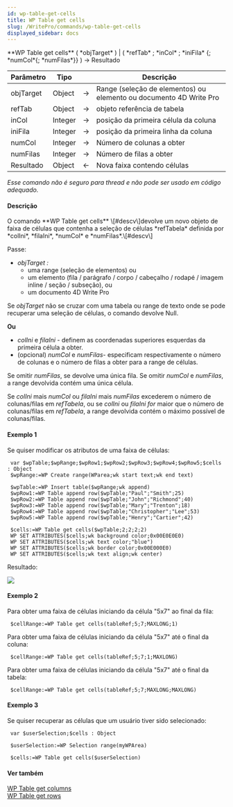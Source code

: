```yaml
---
id: wp-table-get-cells
title: WP Table get cells
slug: /WritePro/commands/wp-table-get-cells
displayed_sidebar: docs
---
```


<!--REF #_command_.WP Table get cells.Syntax-->**WP Table get cells** ( *objTarget* ) | ( *refTab* ; *inCol* ; *iniFila* {; *numCol*{; *numFilas*}} )  -> Resultado<!-- END REF-->
<!--REF #_command_.WP Table get cells.Params-->
| Parâmetro | Tipo |  | Descrição |
| --- | --- | --- | --- |
| objTarget | Object | &#8594;  | Range (seleção de elementos) ou elemento ou documento 4D Write Pro |
| refTab | Object | &#8594;  | objeto referência de tabela |
| inCol | Integer | &#8594;  | posição da primeira célula da coluna |
| iniFila | Integer | &#8594;  | posição da primeira linha da coluna |
| numCol | Integer | &#8594;  | Número de colunas a obter |
| numFilas | Integer | &#8594;  | Número de filas a obter |
| Resultado | Object | &#8592; | Nova faixa contendo células |

<!-- END REF-->

*Esse comando não é seguro para thread e não pode ser usado em código adequado.*


#### Descrição 

<!--REF #_command_.WP Table get cells.Summary-->O comando **WP Table get cells** \[#descv\]devolve um novo objeto de faixa de células que contenha a seleção de células *refTabela* definida por *colIni*, *filaIni*, *numCol* e *numFilas*.<!-- END REF-->\[#descv\]

Passe:

* *objTarget* *:*  
   * uma range (seleção de elementos) ou  
   * um elemento (fila / parágrafo / corpo / cabeçalho / rodapé / imagem inline / seção / subseção), ou  
   * um documento 4D Write Pro

Se *objTarget* não se cruzar com uma tabela ou range de texto onde se pode recuperar uma seleção de células, o comando devolve Null.

**Ou**

* *colIni* e *filaIni* \- definem as coordenadas superiores esquerdas da primeira célula a obter.
* (opcional) *numCol* e *numFilas*\- especificam respectivamente o número de colunas e o número de filas a obter para a range de células.  
    
Se omitir *numFilas*, se devolve uma única fila. Se omitir *numCol* e *numFilas*, a range devolvida contém uma única célula.

Se *colIni* mais *numCol* ou *filaIni* mais *numFilas* excederem o número de colunas/filas em *refTabela*, ou se *colIni* ou *filaIni for* maior que o número de colunas/filas em *refTabela*, a range devolvida contém o máximo possível de colunas/filas.

#### Exemplo 1 

Se quiser modificar os atributos de uma faixa de células:

```4d
 var $wpTable;$wpRange;$wpRow1;$wpRow2;$wpRow3;$wpRow4;$wpRow5;$cells : Object
 $wpRange:=WP Create range(WParea;wk start text;wk end text)
 
 $wpTable:=WP Insert table($wpRange;wk append)
 $wpRow1:=WP Table append row($wpTable;"Paul";"Smith";25)
 $wpRow2:=WP Table append row($wpTable;"John";"Richmond";40)
 $wpRow3:=WP Table append row($wpTable;"Mary";"Trenton";18)
 $wpRow4:=WP Table append row($wpTable;"Christopher";"Lee";53)
 $wpRow5:=WP Table append row($wpTable;"Henry";"Cartier";42)
 
 $cells:=WP Table get cells($wpTable;2;2;2;2)
 WP SET ATTRIBUTES($cells;wk background color;0x00E0E0E0)
 WP SET ATTRIBUTES($cells;wk text color;"blue")
 WP SET ATTRIBUTES($cells;wk border color;0x00E000E0)
 WP SET ATTRIBUTES($cells;wk text align;wk center)
```

Resultado: 

![](../../assets/en/WritePro/commands/pict3307320.EN.png)

#### Exemplo 2 

Para obter uma faixa de células iniciando da célula "5x7" ao final da fila:

```4d
 $cellRange:=WP Table get cells(tableRef;5;7;MAXLONG;1)
```

Para obter uma faixa de células iniciando da célula "5x7" até o final da coluna:

```4d
 $cellRange:=WP Table get cells(tableRef;5;7;1;MAXLONG)
```

Para obter uma faixa de células iniciando da célula "5x7" até o final da tabela:

```4d
 $cellRange:=WP Table get cells(tableRef;5;7;MAXLONG;MAXLONG)
```

#### Exemplo 3 

Se quiser recuperar as células que um usuário tiver sido selecionado:

```4d
 var $userSelection;$cells : Object
 
 $userSelection:=WP Selection range(myWPArea)
 
 $cells:=WP Table get cells($userSelection)
```

#### Ver também 

[WP Table get columns ](wp-table-get-columns.md)  
[WP Table get rows](wp-table-get-rows.md)  